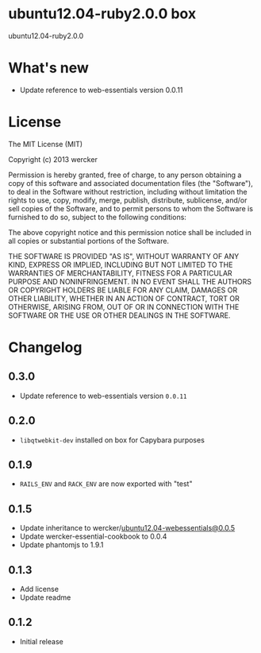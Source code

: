 # ubuntu12.04-ruby2.0.0 box

ubuntu12.04-ruby2.0.0

# What's new
- Update reference to web-essentials version 0.0.11

# License

The MIT License (MIT)

Copyright (c) 2013 wercker

Permission is hereby granted, free of charge, to any person obtaining a copy of
this software and associated documentation files (the "Software"), to deal in
the Software without restriction, including without limitation the rights to
use, copy, modify, merge, publish, distribute, sublicense, and/or sell copies of
the Software, and to permit persons to whom the Software is furnished to do so,
subject to the following conditions:

The above copyright notice and this permission notice shall be included in all
copies or substantial portions of the Software.

THE SOFTWARE IS PROVIDED "AS IS", WITHOUT WARRANTY OF ANY KIND, EXPRESS OR
IMPLIED, INCLUDING BUT NOT LIMITED TO THE WARRANTIES OF MERCHANTABILITY, FITNESS
FOR A PARTICULAR PURPOSE AND NONINFRINGEMENT. IN NO EVENT SHALL THE AUTHORS OR
COPYRIGHT HOLDERS BE LIABLE FOR ANY CLAIM, DAMAGES OR OTHER LIABILITY, WHETHER
IN AN ACTION OF CONTRACT, TORT OR OTHERWISE, ARISING FROM, OUT OF OR IN
CONNECTION WITH THE SOFTWARE OR THE USE OR OTHER DEALINGS IN THE SOFTWARE.

# Changelog

## 0.3.0

- Update reference to web-essentials version `0.0.11`

## 0.2.0

- `libqtwebkit-dev` installed on box for Capybara purposes

## 0.1.9

- `RAILS_ENV` and `RACK_ENV` are now exported with "test"

## 0.1.5

- Update inheritance to wercker/ubuntu12.04-webessentials@0.0.5
- Update wercker-essential-cookbook to 0.0.4
- Update phantomjs to 1.9.1

## 0.1.3

- Add license
- Update readme

## 0.1.2

- Initial release
